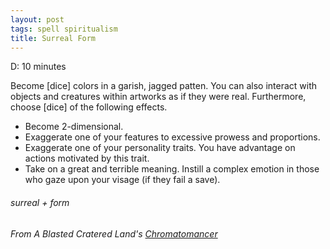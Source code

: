 ```yaml
---
layout: post
tags: spell spiritualism
title: Surreal Form
---
```

D: 10 minutes

Become [dice] colors in a garish, jagged patten. You can also interact with objects and creatures within artworks as if they were real. Furthermore, choose [dice] of the following effects.

- Become 2-dimensional.
- Exaggerate one of your features to excessive prowess and proportions.
- Exaggerate one of your personality traits. You have advantage on actions motivated by this trait.
- Take on a great and terrible meaning. Instill a complex emotion in those who gaze upon your visage (if they fail a save).

###### surreal + form
###### From A Blasted Cratered Land's [Chromatomancer](https://crateredland.blogspot.com/2019/09/chromatomancy-colors-of-magic.html)
